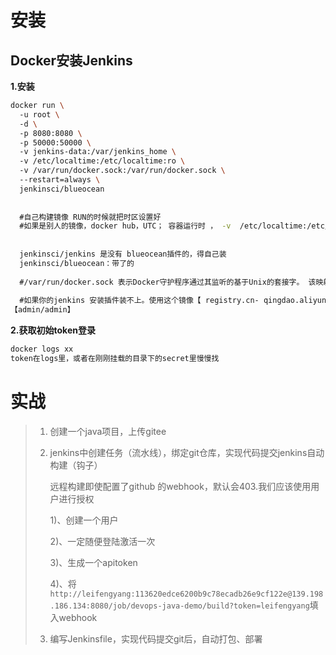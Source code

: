 # 安装

## Docker安装Jenkins

**1.安装**

~~~sh
docker run \ 
  -u root \ 
  -d \ 
  -p 8080:8080 \
  -p 50000:50000 \
  -v jenkins-data:/var/jenkins_home \ 
  -v /etc/localtime:/etc/localtime:ro \ 
  -v /var/run/docker.sock:/var/run/docker.sock \ 
  --restart=always \ 
  jenkinsci/blueocean
   
   
  #自己构建镜像 RUN的时候就把时区设置好 
  #如果是别人的镜像，docker hub，UTC； 容器运行时 ， -v  /etc/localtime:/etc/localtime:ro 
   
   
  jenkinsci/jenkins 是没有 blueocean插件的，得自己装  
  jenkinsci/blueocean：带了的 
   
  #/var/run/docker.sock 表示Docker守护程序通过其监听的基于Unix的套接字。 该映射允许  jenkinsci/blueocean 容器与Docker守护进程通信， 如果 jenkinsci/blueocean 容器需要实例化 其他Docker容器，则该守护进程是必需的。 如果运行声明式管道，其语法包含agent部分用 docker；例 如， agent { docker { ... } } 此选项是必需的。  
   
  #如果你的jenkins 安装插件装不上。使用这个镜像【 registry.cn- qingdao.aliyuncs.com/lfy/jenkins:plugins-blueocean 】默认访问账号/密码是 
【admin/admin】 
~~~

**2.获取初始token登录**

~~~sh
docker logs xx
token在logs里，或者在刚刚挂载的目录下的secret里慢慢找
~~~



# 实战 

> 1. 创建一个java项目，上传gitee
>
> 2. jenkins中创建任务（流水线），绑定git仓库，实现代码提交jenkins自动构建（钩子）
>
>    远程构建即使配置了github 的webhook，默认会403.我们应该使用用户进行授权 
>
>    1)、创建一个用户 
>
>    2)、一定随便登陆激活一次 
>
>    3)、生成一个apitoken 
>
>    4)、将`http://leifengyang:113620edce6200b9c78ecadb26e9cf122e@139.198.186.134:8080/job/devops-java-demo/build?token=leifengyang`填入webhook
>
> 3. 编写Jenkinsfile，实现代码提交git后，自动打包、部署

~~~groovy

~~~



